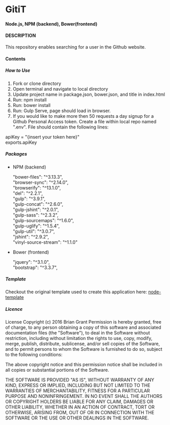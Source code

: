 # GitiT
#### Node.js, NPM (backend), Bower(frontend)
#### DESCRIPTION

This repository enables searching for a user in the Github website.

#### Contents

##### How to Use

1. Fork or clone directory
2. Open terminal and navigate to local directory
3. Update project name in package.json, bower.json, and title in index.html
4. Run: npm install
5. Run: bower install
6. Run: Gulp Serve, page should load in browser.
7. If you would like to make more then 50 requests a day signup for a Github Personal Access token. Create a file within local repo named ".env". File should contain the following lines:

apiKey = "{insert your token here}"<br>
exports.apiKey

##### Packages

* NPM (backend)

    "bower-files": "^3.13.3",<br>
    "browser-sync": "^2.14.0",<br>
    "browserify": "^13.1.0",<br>
    "del": "^2.2.1",<br>
    "gulp": "^3.9.1",<br>
    "gulp-concat": "^2.6.0",<br>
    "gulp-jshint": "^2.0.1",<br>
    "gulp-sass": "^2.3.2",<br>
    "gulp-sourcemaps": "^1.6.0",<br>
    "gulp-uglify": "^1.5.4",<br>
    "gulp-util": "^3.0.7",<br>
    "jshint": "^2.9.2",<br>
    "vinyl-source-stream": "^1.1.0"<br>

* Bower (frontend)

    "jquery": "^3.1.0",<br>
    "bootstrap": "^3.3.7",<br>


##### Template
  Checkout the original template used to create this application here:
  <a href="https://github.com/BrianHGrant/node-template">node-template</a>

##### Licence

License Copyright (c) 2016 Brian Grant
Permission is hereby granted, free of charge, to any person obtaining a copy of this software and associated documentation files (the "Software"), to deal in the Software without restriction, including without limitation the rights to use, copy, modify, merge, publish, distribute, sublicense, and/or sell copies of the Software, and to permit persons to whom the Software is furnished to do so, subject to the following conditions:

The above copyright notice and this permission notice shall be included in all copies or substantial portions of the Software.

THE SOFTWARE IS PROVIDED "AS IS", WITHOUT WARRANTY OF ANY KIND, EXPRESS OR IMPLIED, INCLUDING BUT NOT LIMITED TO THE WARRANTIES OF MERCHANTABILITY, FITNESS FOR A PARTICULAR PURPOSE AND NONINFRINGEMENT. IN NO EVENT SHALL THE AUTHORS OR COPYRIGHT HOLDERS BE LIABLE FOR ANY CLAIM, DAMAGES OR OTHER LIABILITY, WHETHER IN AN ACTION OF CONTRACT, TORT OR OTHERWISE, ARISING FROM, OUT OF OR IN CONNECTION WITH THE SOFTWARE OR THE USE OR OTHER DEALINGS IN THE SOFTWARE.
